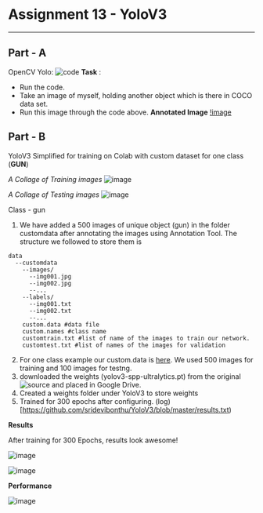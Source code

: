# Assignment 13 - YoloV3
________

## Part - A
OpenCV Yolo: ![code]()
**Task** : 
* Run the code.
* Take an image of myself, holding another object which is there in COCO data set.
* Run this image through the code above. 
**Annotated Image**
[!image]()


## Part - B
YoloV3 Simplified for training on Colab with custom dataset for one class (**GUN**)

_A Collage of Training images_
![image](https://github.com/sridevibonthu/YoloV3/blob/master/train_batch0.png)

_A Collage of Testing images_
![image](https://github.com/sridevibonthu/YoloV3/blob/master/test_batch0.png)

Class - gun

1. We have added a 500 images of unique object (gun) in the folder customdata after annotating the images using Annotation Tool. The structure we followed to store them is
```
data
  --customdata
    --images/
      --img001.jpg
      --img002.jpg
      --...
    --labels/
      --img001.txt
      --img002.txt
      --...
    custom.data #data file
    custom.names #class name
    customtrain.txt #list of name of the images to train our network.
    customtest.txt #list of names of the images for validation
```
2. For one class example our custom.data is [here](https://github.com/sridevibonthu/YoloV3/blob/master/data/customdata/custom.data). We used 500 images for training and 100 images for testng.
2. downloaded the weights (yolov3-spp-ultralytics.pt) from the original ![source](https://drive.google.com/open?id=1LezFG5g3BCW6iYaV89B2i64cqEUZD7e0) and placed in Google Drive. 
3. Created a weights folder under YoloV3 to store weights
4. Trained for 300 epochs after configuring. (log)[https://github.com/sridevibonthu/YoloV3/blob/master/results.txt)



**Results**

After training for 300 Epochs, results look awesome!

![image](https://github.com/sridevibonthu/YoloV3/blob/master/output/img080.jpg)

![image](https://github.com/sridevibonthu/YoloV3/blob/master/output/img082.jpg)

**Performance**

![image](https://github.com/sridevibonthu/YoloV3/blob/master/results.png)
